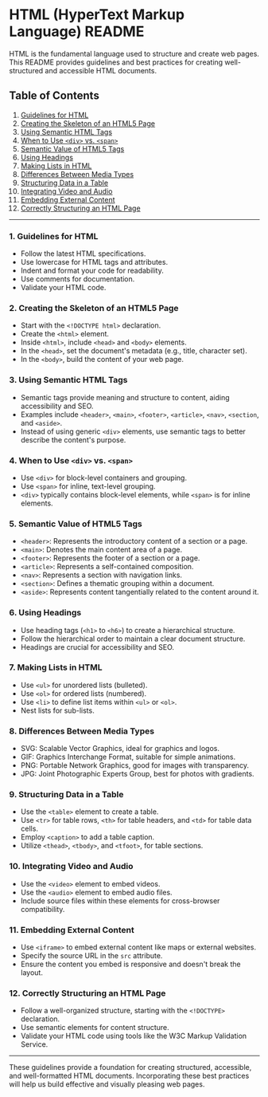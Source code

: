 # HTML (HyperText Markup Language) README

HTML is the fundamental language used to structure and create web pages. This README provides guidelines and best practices for creating well-structured and accessible HTML documents.

## Table of Contents
1. [Guidelines for HTML](#1-guidelines-for-html)
2. [Creating the Skeleton of an HTML5 Page](#2-creating-the-skeleton-of-an-html5-page)
3. [Using Semantic HTML Tags](#3-using-semantic-html-tags)
4. [When to Use `<div>` vs. `<span>`](#4-when-to-use-div-vs-span)
5. [Semantic Value of HTML5 Tags](#5-semantic-value-of-html5-tags)
6. [Using Headings](#6-using-headings)
7. [Making Lists in HTML](#7-making-lists-in-html)
8. [Differences Between Media Types](#8-differences-between-media-types)
9. [Structuring Data in a Table](#9-structuring-data-in-a-table)
10. [Integrating Video and Audio](#10-integrating-video-and-audio)
11. [Embedding External Content](#11-embedding-external-content)
12. [Correctly Structuring an HTML Page](#12-correctly-structuring-an-html-page)

---

### 1. Guidelines for HTML
- Follow the latest HTML specifications.
- Use lowercase for HTML tags and attributes.
- Indent and format your code for readability.
- Use comments for documentation.
- Validate your HTML code.

### 2. Creating the Skeleton of an HTML5 Page
- Start with the `<!DOCTYPE html>` declaration.
- Create the `<html>` element.
- Inside `<html>`, include `<head>` and `<body>` elements.
- In the `<head>`, set the document's metadata (e.g., title, character set).
- In the `<body>`, build the content of your web page.

### 3. Using Semantic HTML Tags
- Semantic tags provide meaning and structure to content, aiding accessibility and SEO.
- Examples include `<header>`, `<main>`, `<footer>`, `<article>`, `<nav>`, `<section`, and `<aside>`.
- Instead of using generic `<div>` elements, use semantic tags to better describe the content's purpose.

### 4. When to Use `<div>` vs. `<span>`
- Use `<div>` for block-level containers and grouping.
- Use `<span>` for inline, text-level grouping.
- `<div>` typically contains block-level elements, while `<span>` is for inline elements.

### 5. Semantic Value of HTML5 Tags
- `<header>`: Represents the introductory content of a section or a page.
- `<main>`: Denotes the main content area of a page.
- `<footer>`: Represents the footer of a section or a page.
- `<article>`: Represents a self-contained composition.
- `<nav>`: Represents a section with navigation links.
- `<section>`: Defines a thematic grouping within a document.
- `<aside>`: Represents content tangentially related to the content around it.

### 6. Using Headings
- Use heading tags (`<h1>` to `<h6>`) to create a hierarchical structure.
- Follow the hierarchical order to maintain a clear document structure.
- Headings are crucial for accessibility and SEO.

### 7. Making Lists in HTML
- Use `<ul>` for unordered lists (bulleted).
- Use `<ol>` for ordered lists (numbered).
- Use `<li>` to define list items within `<ul>` or `<ol>`.
- Nest lists for sub-lists.

### 8. Differences Between Media Types
- SVG: Scalable Vector Graphics, ideal for graphics and logos.
- GIF: Graphics Interchange Format, suitable for simple animations.
- PNG: Portable Network Graphics, good for images with transparency.
- JPG: Joint Photographic Experts Group, best for photos with gradients.

### 9. Structuring Data in a Table
- Use the `<table>` element to create a table.
- Use `<tr>` for table rows, `<th>` for table headers, and `<td>` for table data cells.
- Employ `<caption>` to add a table caption.
- Utilize `<thead>`, `<tbody>`, and `<tfoot>`, for table sections.

### 10. Integrating Video and Audio
- Use the `<video>` element to embed videos.
- Use the `<audio>` element to embed audio files.
- Include source files within these elements for cross-browser compatibility.

### 11. Embedding External Content
- Use `<iframe>` to embed external content like maps or external websites.
- Specify the source URL in the `src` attribute.
- Ensure the content you embed is responsive and doesn't break the layout.

### 12. Correctly Structuring an HTML Page
- Follow a well-organized structure, starting with the `<!DOCTYPE>` declaration.
- Use semantic elements for content structure.
- Validate your HTML code using tools like the W3C Markup Validation Service.

---

These guidelines provide a foundation for creating structured, accessible, and well-formatted HTML documents. Incorporating these best practices will help us build effective and visually pleasing web pages.